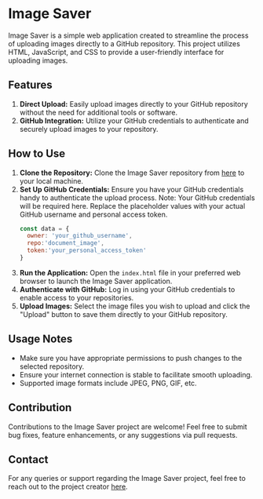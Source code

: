 # Image Saver

Image Saver is a simple web application created to streamline the process of uploading images directly to a GitHub repository. This project utilizes HTML, JavaScript, and CSS to provide a user-friendly interface for uploading images.

## Features

1. **Direct Upload:** Easily upload images directly to your GitHub repository without the need for additional tools or software.
2. **GitHub Integration:** Utilize your GitHub credentials to authenticate and securely upload images to your repository.

## How to Use

1. **Clone the Repository:** Clone the Image Saver repository from [here](https://github.com/yashpatle23/document_image) to your local machine.
2. **Set Up GitHub Credentials:** Ensure you have your GitHub credentials handy to authenticate the upload process. Note: Your GitHub credentials will be required here. Replace the placeholder values with your actual GitHub username and personal access token. 
   ```javascript
   const data = {
     owner: 'your_github_username',
     repo:'document_image',
     token:'your_personal_access_token'
   }
4. **Run the Application:** Open the `index.html` file in your preferred web browser to launch the Image Saver application.
5. **Authenticate with GitHub:** Log in using your GitHub credentials to enable access to your repositories.
6. **Upload Images:** Select the image files you wish to upload and click the "Upload" button to save them directly to your GitHub repository.

## Usage Notes

- Make sure you have appropriate permissions to push changes to the selected repository.
- Ensure your internet connection is stable to facilitate smooth uploading.
- Supported image formats include JPEG, PNG, GIF, etc.

## Contribution

Contributions to the Image Saver project are welcome! Feel free to submit bug fixes, feature enhancements, or any suggestions via pull requests.


## Contact

For any queries or support regarding the Image Saver project, feel free to reach out to the project creator [here](https://github.com/yashpatle23).
